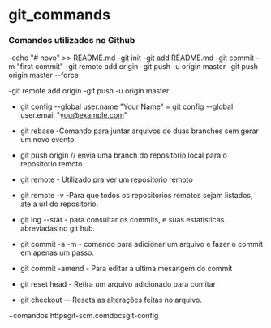 # git_commands
### Comandos utilizados no Github

-echo "# novo" >> README.md
-git init
-git add README.md
-git commit -m "first commit"
-git remote add origin 
-git push -u origin master
-git push origin master --force
 
-git remote add origin 
-git push -u origin master

- git config --global user.name "Your Name" 
= git config --global user.email "you@example.com"

- git rebase -Comando para juntar arquivos de duas branches sem gerar um novo evento.
- git push origin <nome branch> // envia uma branch do repositorio local para o repositorio remoto
- git remote - Utilizado pra ver um repositorio remoto
- git remote -v -Para que todos os repositorios remotos sejam listados, ate a url do repositorio. 
- git log --stat - para consultar os commits, e suas estatisticas. abreviadas no git hub.
- git commit -a -m <comentario> - comando para adicionar um arquivo e fazer o commit em apenas um passo.
- git commit -amend - Para editar a ultima mesangem do commit
- git reset head <arquivo> - Retira um arquivo adicionado para comitar
- git checkout -- <arquivo> Reseta as alterações feitas no arquivo.
  
+comandos httpsgit-scm.comdocsgit-config
